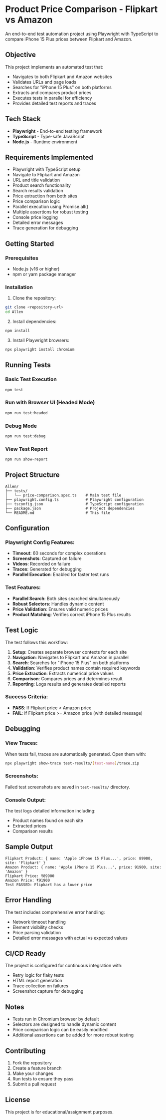 # Product Price Comparison - Flipkart vs Amazon

An end-to-end test automation project using Playwright with TypeScript to compare iPhone 15 Plus prices between Flipkart and Amazon.

## Objective

This project implements an automated test that:
- Navigates to both Flipkart and Amazon websites
- Validates URLs and page loads
- Searches for "iPhone 15 Plus" on both platforms
- Extracts and compares product prices
- Executes tests in parallel for efficiency
- Provides detailed test reports and traces

## Tech Stack

- **Playwright** - End-to-end testing framework
- **TypeScript** - Type-safe JavaScript
- **Node.js** - Runtime environment

## Requirements Implemented

- Playwright with TypeScript setup
- Navigate to Flipkart and Amazon
- URL and title validation
- Product search functionality
- Search results validation
- Price extraction from both sites
- Price comparison logic
- Parallel execution using Promise.all()
- Multiple assertions for robust testing
- Console price logging
- Detailed error messages
- Trace generation for debugging

## Getting Started

### Prerequisites

- Node.js (v16 or higher)
- npm or yarn package manager

### Installation

1. Clone the repository:
```bash
git clone <repository-url>
cd Allen
```

2. Install dependencies:
```bash
npm install
```

3. Install Playwright browsers:
```bash
npx playwright install chromium
```

## Running Tests

### Basic Test Execution
```bash
npm test
```

### Run with Browser UI (Headed Mode)
```bash
npm run test:headed
```

### Debug Mode
```bash
npm run test:debug
```

### View Test Report
```bash
npm run show-report
```

## Project Structure

```
Allen/
├── tests/
│   └── price-comparison.spec.ts    # Main test file
├── playwright.config.ts            # Playwright configuration
├── tsconfig.json                   # TypeScript configuration
├── package.json                    # Project dependencies
└── README.md                       # This file
```

## Configuration

### Playwright Config Features:
- **Timeout**: 60 seconds for complex operations
- **Screenshots**: Captured on failure
- **Videos**: Recorded on failure
- **Traces**: Generated for debugging
- **Parallel Execution**: Enabled for faster test runs

### Test Features:
- **Parallel Search**: Both sites searched simultaneously
- **Robust Selectors**: Handles dynamic content
- **Price Validation**: Ensures valid numeric prices
- **Product Matching**: Verifies correct iPhone 15 Plus results

## Test Logic

The test follows this workflow:

1. **Setup**: Creates separate browser contexts for each site
2. **Navigation**: Navigates to Flipkart and Amazon in parallel
3. **Search**: Searches for "iPhone 15 Plus" on both platforms
4. **Validation**: Verifies product names contain required keywords
5. **Price Extraction**: Extracts numerical price values
6. **Comparison**: Compares prices and determines result
7. **Reporting**: Logs results and generates detailed reports

### Success Criteria:
- **PASS**: If Flipkart price < Amazon price
- **FAIL**: If Flipkart price >= Amazon price (with detailed message)

## Debugging

### View Traces:
When tests fail, traces are automatically generated. Open them with:
```bash
npx playwright show-trace test-results/[test-name]/trace.zip
```

### Screenshots:
Failed test screenshots are saved in `test-results/` directory.

### Console Output:
The test logs detailed information including:
- Product names found on each site
- Extracted prices
- Comparison results

## Sample Output

```
Flipkart Product: { name: 'Apple iPhone 15 Plus...', price: 89900, site: 'Flipkart' }
Amazon Product: { name: 'Apple iPhone 15 Plus...', price: 91900, site: 'Amazon' }
Flipkart Price: ₹89900
Amazon Price: ₹91900
Test PASSED: Flipkart has a lower price
```

## Error Handling

The test includes comprehensive error handling:
- Network timeout handling
- Element visibility checks
- Price parsing validation
- Detailed error messages with actual vs expected values

## CI/CD Ready

The project is configured for continuous integration with:
- Retry logic for flaky tests
- HTML report generation
- Trace collection on failures
- Screenshot capture for debugging

## Notes

- Tests run in Chromium browser by default
- Selectors are designed to handle dynamic content
- Price comparison logic can be easily modified
- Additional assertions can be added for more robust testing

## Contributing

1. Fork the repository
2. Create a feature branch
3. Make your changes
4. Run tests to ensure they pass
5. Submit a pull request

## License

This project is for educational/assignment purposes.
